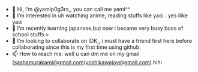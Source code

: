 - 👋 Hi, I’m @yamip0g3rs,, you can call me yami^^
- 👀 I’m interested in uh watching anime, reading stuffs like yaoi.. yes ilike yaoi
- 🌱 I’m recently learning japanese,but now i became very busy bcos of school stuffs:>
- 💞️ I’m looking to collaborate on IDK,, i must have a friend first here before collaborating since this is my first time using github. 
- 📫 How to reach me: well u can dm me on my gmail (sashamurakami@gmail.com/yoshikawajoy@gmail.com) hihi

<!---
yamip0g3rs/yamip0g3rs is a ✨ special ✨ repository because its `README.md` (this file) appears on your GitHub profile.
You can click the Preview link to take a look at your changes.
--->
